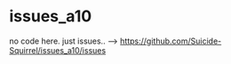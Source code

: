 # issues_a10

no code here. just issues.. --> https://github.com/Suicide-Squirrel/issues_a10/issues

